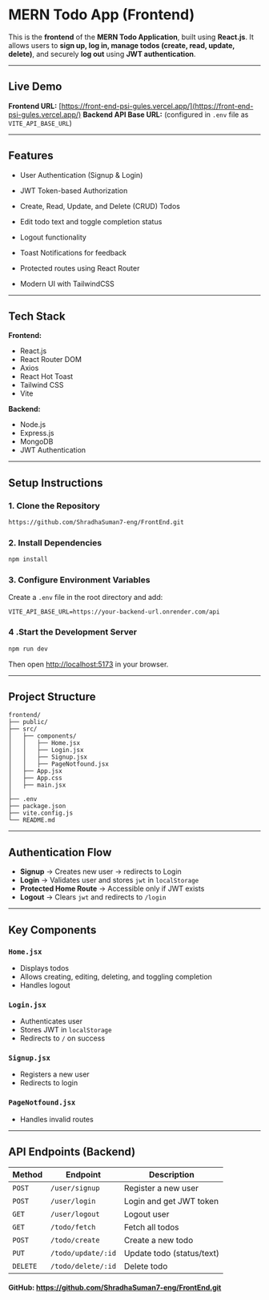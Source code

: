 # **MERN Todo App (Frontend)**

This is the **frontend** of the **MERN Todo Application**, built using **React.js**.
It allows users to **sign up, log in, manage todos (create, read, update, delete)**, and securely **log out** using **JWT authentication**.

---

## **Live Demo**

**Frontend URL:** [https://front-end-psi-gules.vercel.app/](https://front-end-psi-gules.vercel.app/)
**Backend API Base URL:** (configured in `.env` file as `VITE_API_BASE_URL`)

---

## **Features**

- User Authentication (Signup & Login)

- JWT Token-based Authorization
- Create, Read, Update, and Delete (CRUD) Todos
- Edit todo text and toggle completion status
- Logout functionality
- Toast Notifications for feedback
- Protected routes using React Router
- Modern UI with TailwindCSS

---

## **Tech Stack**

**Frontend:**

- React.js
- React Router DOM
- Axios
- React Hot Toast
- Tailwind CSS
- Vite

**Backend:**

- Node.js
- Express.js
- MongoDB
- JWT Authentication

---

## **Setup Instructions**

### 1. Clone the Repository

```bash
https://github.com/ShradhaSuman7-eng/FrontEnd.git
```

### 2. Install Dependencies

```bash
npm install
```

### 3. Configure Environment Variables

Create a `.env` file in the root directory and add:

```env
VITE_API_BASE_URL=https://your-backend-url.onrender.com/api
```

### 4 .Start the Development Server

```bash
npm run dev
```

Then open [http://localhost:5173](http://localhost:5173) in your browser.

---

## **Project Structure**

```
frontend/
├── public/
├── src/
│   ├── components/
│   │   ├── Home.jsx
│   │   ├── Login.jsx
│   │   ├── Signup.jsx
│   │   ├── PageNotfound.jsx
│   ├── App.jsx
│   ├── App.css
│   ├── main.jsx
│
├── .env
├── package.json
├── vite.config.js
└── README.md
```

---

## **Authentication Flow**

- **Signup** → Creates new user → redirects to Login
- **Login** → Validates user and stores `jwt` in `localStorage`
- **Protected Home Route** → Accessible only if JWT exists
- **Logout** → Clears `jwt` and redirects to `/login`

---

## **Key Components**

### `Home.jsx`

- Displays todos
- Allows creating, editing, deleting, and toggling completion
- Handles logout

### `Login.jsx`

- Authenticates user
- Stores JWT in `localStorage`
- Redirects to `/` on success

### `Signup.jsx`

- Registers a new user
- Redirects to login

### `PageNotfound.jsx`

- Handles invalid routes

---

## **API Endpoints (Backend)**

| Method   | Endpoint           | Description               |
| -------- | ------------------ | ------------------------- |
| `POST`   | `/user/signup`     | Register a new user       |
| `POST`   | `/user/login`      | Login and get JWT token   |
| `GET`    | `/user/logout`     | Logout user               |
| `GET`    | `/todo/fetch`      | Fetch all todos           |
| `POST`   | `/todo/create`     | Create a new todo         |
| `PUT`    | `/todo/update/:id` | Update todo (status/text) |
| `DELETE` | `/todo/delete/:id` | Delete todo               |

#### GitHub: https://github.com/ShradhaSuman7-eng/FrontEnd.git
